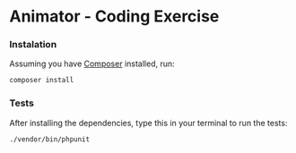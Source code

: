 # Animator - Coding Exercise


### Instalation

Assuming you have [Composer](https://getcomposer.org/) installed, run:

```bash
composer install
```

### Tests

After installing the dependencies, type this in your terminal to run the tests:

```
./vendor/bin/phpunit
```
